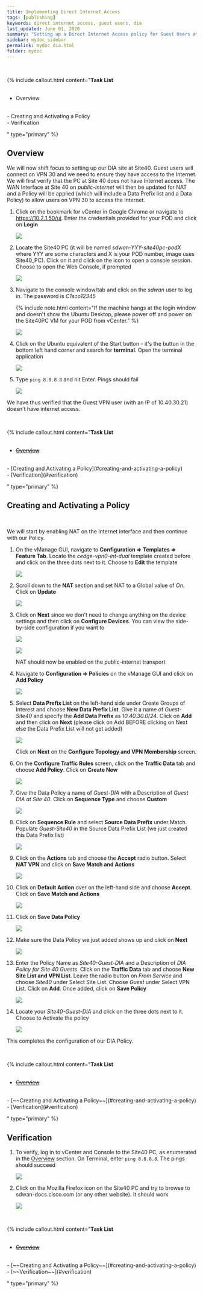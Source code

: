 ```yaml
---
title: Implementing Direct Internet Access
tags: [publishing]
keywords: direct internet access, guest users, dia
last_updated: June 01, 2020
summary: "Setting up a Direct Internet Access policy for Guest Users at Site 40"
sidebar: mydoc_sidebar
permalink: mydoc_dia.html
folder: mydoc
---
```


<br/>

{% include callout.html content="**Task List**
<br/><br/>

- Overview
<br/>
- Creating and Activating a Policy
<br/>
- Verification
<br/>

" type="primary" %}

## Overview
We will now shift focus to setting up our DIA site at Site40. Guest users will connect on VPN 30 and we need to ensure they have access to the Internet. We will first verify that the PC at Site 40 does not have Internet access. The WAN Interface at Site 40 on *public-internet* will then be updated for NAT and a Policy will be applied (which will include a Data Prefix list and a Data Policy) to allow users on VPN 30 to access the Internet.

1. Click on the bookmark for vCenter in Google Chrome or navigate to https://10.2.1.50/ui. Enter the credentials provided for your POD and click on **Login**

    ![](/images/DataPol_DIA/01_vc.PNG)

2. Locate the Site40 PC (it will be named *sdwan-YYY-site40pc-podX* where YYY are some characters and X is your POD number, image uses Site40_PC). Click on it and click on the icon to open a console session. Choose to open the Web Console, if prompted

    ![](/images/DataPol_DIA/02_console.PNG)

3. Navigate to the console window/tab and click on the *sdwan* user to log in. The password is *C1sco12345*

    {% include note.html content="If the machine hangs at the login window and doesn't show the Ubuntu Desktop, please power off and power on the Site40PC VM for your POD from vCenter." %}

    ![](/images/DataPol_DIA/03_ubuntu.PNG)

4. Click on the Ubuntu equivalent of the Start button - it's the button in the bottom left hand corner and search for **terminal**. Open the terminal application

    ![](/images/DataPol_DIA/04_terminal.PNG)

5. Type `ping 8.8.8.8` and hit Enter. Pings should fail

    ![](/images/DataPol_DIA/05_noint.PNG)

We have thus verified that the Guest VPN user (with an IP of 10.40.30.21) doesn't have internet access.

<br/>

{% include callout.html content="**Task List**
<br/><br/>

- [~~Overview~~](#overview)
<br/>
- [Creating and Activating a Policy](#creating-and-activating-a-policy)
<br/>
- [Verification](#verification)
<br/>

" type="primary" %}

## Creating and Activating a Policy
<br/>

We will start by enabling NAT on the Internet interface and then continue with our Policy.

1. On the vManage GUI, navigate to **Configuration => Templates => Feature Tab**. Locate the *cedge-vpn0-int-dual* template created before and click on the three dots next to it. Choose to **Edit** the template

    ![](/images/DataPol_DIA/06_edittemp.PNG)

2. Scroll down to the **NAT** section and set NAT to a Global value of *On*. Click on **Update**

    ![](/images/DataPol_DIA/07_nat.PNG)

3. Click on **Next** since we don't need to change anything on the device settings and then click on **Configure Devices**. You can view the side-by-side configuration if you want to

    ![](/images/DataPol_DIA/08_next.PNG)

    ![](/images/DataPol_DIA/09_sbs.PNG)

    NAT should now be enabled on the public-internet transport

4. Navigate to **Configuration => Policies** on the vManage GUI and click on **Add Policy**

    ![](/images/DataPol_DIA/10_addpol.PNG)

5. Select **Data Prefix List** on the left-hand side under Create Groups of Interest and choose **New Data Prefix List**. Give it a name of *Guest-Site40* and specify the **Add Data Prefix** as *10.40.30.0/24*. Click on **Add** and then click on **Next** (please click on Add BEFORE clicking on Next else the Data Prefix List will not get added)

    ![](/images/DataPol_DIA/11_datapref.PNG)

    Click on **Next** on the **Configure Topology and VPN Membership** screen.

6. On the **Configure Traffic Rules** screen, click on the **Traffic Data** tab and choose **Add Policy**. Click on **Create New**

    ![](/images/DataPol_DIA/12_addpol.PNG)

7. Give the Data Policy a name of *Guest-DIA* with a Description of *Guest DIA at Site 40*. Click on **Sequence Type** and choose **Custom**

    ![](/images/DataPol_DIA/13_seq.PNG)

8. Click on **Sequence Rule** and select **Source Data Prefix** under Match. Populate *Guest-Site40* in the Source Data Prefix List (we just created this Data Prefix list)

    ![](/images/DataPol_DIA/14_match.PNG)

9. Click on the **Actions** tab and choose the **Accept** radio button. Select **NAT VPN** and click on **Save Match and Actions**

    ![](/images/DataPol_DIA/15_natvpn.PNG)

10. Click on **Default Action** over on the left-hand side and choose **Accept**. Click on **Save Match and Actions**

    ![](/images/DataPol_DIA/16_def.PNG)

11. Click on **Save Data Policy**

    ![](/images/DataPol_DIA/17_save.PNG)

12. Make sure the Data Policy we just added shows up and click on **Next**

    ![](/images/DataPol_DIA/18_next.PNG)

13. Enter the Policy Name as *Site40-Guest-DIA* and a Description of *DIA Policy for Site 40 Guests*. Click on the **Traffic Data** tab and choose **New Site List and VPN List**. Leave the radio button on *From Service* and choose *Site40* under Select Site List. Choose *Guest* under Select VPN List. Click on **Add**. Once added, click on **Save Policy**

    ![](/images/DataPol_DIA/19_savepol.PNG)

14. Locate your *Site40-Guest-DIA* and click on the three dots next to it. Choose to Activate the policy

    ![](/images/DataPol_DIA/20_act.PNG)

This completes the configuration of our DIA Policy.

<br/>

{% include callout.html content="**Task List**
<br/><br/>

- [~~Overview~~](#overview)
<br/>
- [~~Creating and Activating a Policy~~](#creating-and-activating-a-policy)
<br/>
- [Verification](#verification)
<br/>

" type="primary" %}

## Verification

1. To verify, log in to vCenter and Console to the Site40 PC, as enumerated in the [Overview](#overview) section. On Terminal, enter `ping 8.8.8.8`. The pings should succeed

    ![](/images/DataPol_DIA/21_intworks.PNG)

2. Click on the Mozilla Firefox icon on the Site40 PC and try to browse to sdwan-docs.cisco.com (or any other website). It should work

    ![](/images/DataPol_DIA/22_inetworks2.PNG)

<br/>

{% include callout.html content="**Task List**
<br/><br/>

- [~~Overview~~](#overview)
<br/>
- [~~Creating and Activating a Policy~~](#creating-and-activating-a-policy)
<br/>
- [~~Verification~~](#verification)
<br/>

" type="primary" %}
